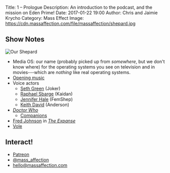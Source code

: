 Title: 1 – Prologue
Description: An introduction to the podcast, and the mission on Eden Prime!
Date: 2017-01-22 19:00
Author: Chris and Jaimie Krycho
Category: Mass Effect
Image: https://cdn.massaffection.com/file/massaffection/shepard.jpg

## Show Notes

![Our Shepard](https://cdn.massaffection.com/file/massaffection/shepard.jpg "Shepard screenshot")

- Media OS: our name (probably picked up from *somewhere*, but we don't know where) for the operating systems you see on television and in movies---which are *nothing* like real operating systems.
- [Opening music](https://soundcloud.com/chriskrycho/mass-affection-theme)
- Voice actors
    - [Seth Green](https://en.wikipedia.org/wiki/Seth_Green) (Joker)
    - [Raphael Sbarge](https://en.wikipedia.org/wiki/Raphael_Sbarge) (Kaidan)
    - [Jennifer Hale](https://en.wikipedia.org/wiki/Jennifer_Hale) (FemShep)
    - [Keith David](https://en.wikipedia.org/wiki/Keith_David) (Anderson)
- [_Doctor Who_](http://www.bbc.co.uk/programmes/b006q2x0)
    - [Companions](https://en.wikipedia.org/wiki/Companion_(Doctor_Who))
- [Fred Johnson](http://expanse.wikia.com/wiki/Fred_Johnson_(Books)) in [_The Expanse_](http://www.syfy.com/theexpanse)
- [Vole](https://en.wikipedia.org/wiki/Vole)


## Interact!

- [Patreon](https://www.patreon.com/massaffection)
- [@mass_affection](https://twitter.com/mass_affection)
- [hello@massaffection.com](mailto:hello@massaffection.com)
